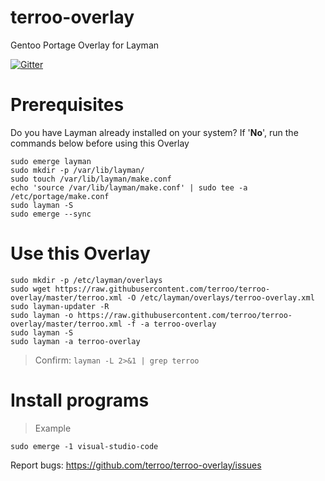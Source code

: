 # terroo-overlay
Gentoo Portage Overlay for Layman

[![Gitter](https://badges.gitter.im/marcosroot/community.svg)](https://gitter.im/marcosroot/community?utm_source=badge&utm_medium=badge&utm_campaign=pr-badge)

# Prerequisites
Do you have Layman already installed on your system? If '**No**', run the commands below before using this Overlay
```
sudo emerge layman
sudo mkdir -p /var/lib/layman/
sudo touch /var/lib/layman/make.conf
echo 'source /var/lib/layman/make.conf' | sudo tee -a /etc/portage/make.conf
sudo layman -S
sudo emerge --sync
```

# Use this Overlay
```
sudo mkdir -p /etc/layman/overlays
sudo wget https://raw.githubusercontent.com/terroo/terroo-overlay/master/terroo.xml -O /etc/layman/overlays/terroo-overlay.xml
sudo layman-updater -R
sudo layman -o https://raw.githubusercontent.com/terroo/terroo-overlay/master/terroo.xml -f -a terroo-overlay
sudo layman -S
sudo layman -a terroo-overlay
```
> Confirm: `layman -L 2>&1 | grep terroo`

# Install programs
> Example

```
sudo emerge -1 visual-studio-code
```

Report bugs: <https://github.com/terroo/terroo-overlay/issues>

